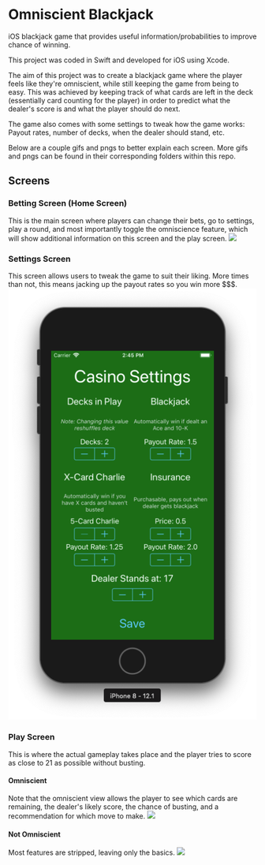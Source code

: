 # Omniscient Blackjack
iOS blackjack game that provides useful information/probabilities to improve chance of winning.

This project was coded in Swift and developed for iOS using Xcode.

The aim of this project was to create a blackjack game where the player feels like they're omniscient, while still keeping the game from being to easy. This was achieved by keeping track of what cards are left in the deck (essentially card counting for the player) in order to predict what the dealer's score is and what the player should do next. 

The game also comes with some settings to tweak how the game works: Payout rates, number of decks, when the dealer should stand, etc.

Below are a couple gifs and pngs to better explain each screen. More gifs and pngs can be found in their corresponding folders within this repo.

## Screens
### Betting Screen (Home Screen)
This is the main screen where players can change their bets, go to settings, play a round, and most importantly toggle the omniscience feature, which will show additional information on this screen and the play screen.
![](Gifs/Bet-Screen.gif)
### Settings Screen
This screen allows users to tweak the game to suit their liking. More times than not, this means jacking up the payout rates so you win more $$$.
![](Settings.png)
### Play Screen
This is where the actual gameplay takes place and the player tries to score as close to 21 as possible without busting.
#### Omniscient
Note that the omniscient view allows the player to see which cards are remaining, the dealer's likely score, the chance of busting, and a recommendation for which move to make.
![](Gifs/Gameplay-Omni-On.gif)
#### Not Omniscient
Most features are stripped, leaving only the basics.
![](Gifs/Gameplay-Omni-Off.gif)
